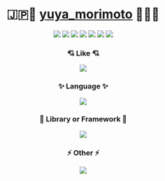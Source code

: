<h1 align="center">🇯🇵🚀 <a href="https://github.com/zero-hack-org">yuya_morimoto</a> 🚀🇯🇵</h1>

<div align="center">
  <img src="https://github-profile-trophy.vercel.app/?username=yuya-morimoto&row=2&column=8&theme=onedark"/>
  <img src="https://github-contributions-api.deno.dev/yuya-morimoto.svg?no-total=true&no-legend=true&bg=222222&font-color=888888&frame=f03153&scheme=red"/>
  <img src="http://github-profile-summary-cards.vercel.app/api/cards/profile-details?username=yuya-morimoto&theme=github_dark"/>
  <img src="http://github-profile-summary-cards.vercel.app/api/cards/repos-per-language?username=yuya-morimoto&theme=github_dark"/>
  <img src="http://github-profile-summary-cards.vercel.app/api/cards/most-commit-language?username=yuya-morimoto&theme=github_dark"/>
  <img src="http://github-profile-summary-cards.vercel.app/api/cards/stats?username=yuya-morimoto&theme=github_dark"/>
  <img src="http://github-profile-summary-cards.vercel.app/api/cards/productive-time?username=yuya-morimoto&theme=github_dark&utcOffset=9"/>
</div>

<div align="center">
  <h3>💘 Like 💘</h3>
  <img src="https://skillicons.dev/icons?i=py,ts,django,react,svelte,docker,vscode&perline=10" />
  
  <h3>✨ Language ✨</h3>
  <img src="https://skillicons.dev/icons?i=html,css,js,ts,py,cs,java,swift,go&perline=10" />

  <h3>🌱 Library or Framework 🌱</h3>
  <img src="https://skillicons.dev/icons?i=astro,django,dotnet,emotion,jest,nestjs,nextjs,react,redux,svelte,tailwind,spring,styledcomponents&perline=10" />

  <h3>⚡️ Other ⚡️</h3>
  <img src="https://skillicons.dev/icons?i=aws,azure,gcp,apollo,cloudflare,docker,figma,firebase,git,github,githubactions,grafana,graphql,heroku,linux,md,mongodb,postgres,prometheus,vercel,vite,vscode&perline=10" />
</div>
